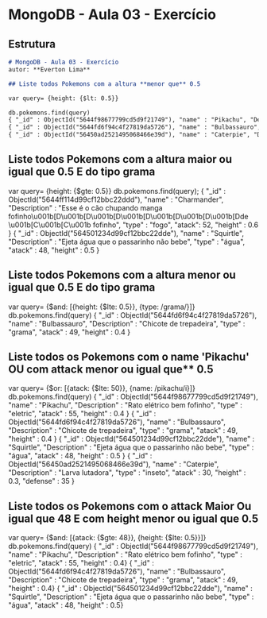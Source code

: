# MongoDB - Aula 03 - Exercício

## Estrutura

```md
# MongoDB - Aula 03 - Exercício
autor: **Everton Lima**
```
```md
## Liste todos Pokemons com a altura **menor que** 0.5

var query= {height: {$lt: 0.5}}

db.pokemons.find(query)
{ "_id" : ObjectId("5644f98677799cd5d9f21749"), "name" : "Pikachu", "Description" : "Rato elétrico bem fofinho", "type" : "eletric", "atack" : 55, "height" : 0.4}
{ "_id" : ObjectId("5644fd6f94c4f27819da5726"), "name" : "Bulbassauro", "Description" : "Chicote de trepadeira", "type" : "grama", "atack" : 49, "height" : 0.4}
{ "_id" : ObjectId("56450ad2521495068466e39d"), "name" : "Caterpie", "Description" : "Larva lutadora", "type" : "inseto", "atack" : 30, "height" : 0.3, "defense" : 35 }

```

## Liste todos Pokemons com a altura **maior ou igual que** 0.5 **E** do tipo grama

var query= {height: {$gte: 0.5}}
db.pokemons.find(query);
{ "_id" : ObjectId("5644ff114d99cf12bbc22ddd"), "name" : "Charmander", "Description" : "Esse é o cão chupando manga fofinho\u001b[D\u001b[D\u001b[D\u001b[D\u001b[D\u001b[D\u001b[Dde \u001b[C\u001b[C\u001b fofinho", "type" : "fogo", "atack": 52, "height" : 0.6 }
{ "_id" : ObjectId("564501234d99cf12bbc22dde"), "name" : "Squirtle", "Description" : "Ejeta água que o passarinho não bebe", "type" : "água", "atack" : 48, "height" : 0.5 }

## Liste todos Pokemons com a altura **menor ou igual que** 0.5 **E** do tipo grama

var query= {$and: [{height: {$lte: 0.5}}, {type: /grama/}]}
db.pokemons.find(query)
{ "_id" : ObjectId("5644fd6f94c4f27819da5726"), "name" : "Bulbassauro", "Description" : "Chicote de trepadeira", "type" : "grama", "atack" : 49, "height" : 0.4 }



## Liste todos os Pokemons com o name 'Pikachu' **OU** com attack **menor** ou igual que** 0.5

var query= {$or: [{atack: {$lte: 50}}, {name: /pikachu/i}]}
db.pokemons.find(query)
{ "_id" : ObjectId("5644f98677799cd5d9f21749"), "name" : "Pikachu", "Description" : "Rato elétrico bem fofinho", "type" : "eletric", "atack" : 55, "height" : 0.4 }
{ "_id" : ObjectId("5644fd6f94c4f27819da5726"), "name" : "Bulbassauro", "Description" : "Chicote de trepadeira", "type" : "grama", "atack" : 49, "height" : 0.4 }
{ "_id" : ObjectId("564501234d99cf12bbc22dde"), "name" : "Squirtle", "Description" : "Ejeta água que o passarinho não bebe", "type" : "água", "atack" : 48, "height" : 0.5 }
{ "_id" : ObjectId("56450ad2521495068466e39d"), "name" : "Caterpie", "Description" : "Larva lutadora", "type" : "inseto", "atack" : 30, "height" : 0.3, "defense" : 35 }


## Liste todos os Pokemons com o attack **Maior Ou igual que** 48 **E** com height **menor ou igual que** 0.5

var query= {$and: [{atack: {$gte: 48}}, {height: {$lte: 0.5}}]}
db.pokemons.find(query)
{ "_id" : ObjectId("5644f98677799cd5d9f21749"), "name" : "Pikachu", "Description" : "Rato elétrico bem fofinho", "type" : "eletric", "atack" : 55, "height" : 0.4}
{ "_id" : ObjectId("5644fd6f94c4f27819da5726"), "name" : "Bulbassauro", "Description" : "Chicote de trepadeira", "type" : "grama", "atack" : 49, "height" : 0.4}
{ "_id" : ObjectId("564501234d99cf12bbc22dde"), "name" : "Squirtle", "Description" : "Ejeta água que o passarinho não bebe", "type" : "água", "atack" : 48, "height" : 0.5}

```
